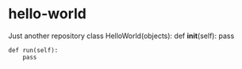# hello-world
Just another repository
class HelloWorld(objects):
    def __init__(self):
        pass
        
    def run(self):
        pass
